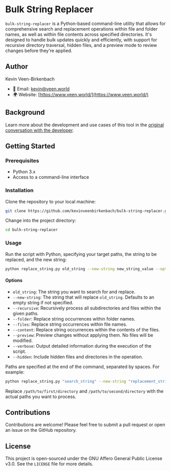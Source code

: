 # Bulk String Replacer

`bulk-string-replacer` is a Python-based command-line utility that allows for comprehensive search and replacement operations within file and folder names, as well as within file contents across specified directories. It's designed to handle bulk updates quickly and efficiently, with support for recursive directory traversal, hidden files, and a preview mode to review changes before they're applied.

## Author

Kevin Veen-Birkenbach
- 📧 Email: [kevin@veen.world](mailto:kevin@veen.world)
- 🌍 Website: [https://www.veen.world/](https://www.veen.world/)

## Background

Learn more about the development and use cases of this tool in the [original conversation with the developer](https://chat.openai.com/share/cfdbc008-8374-47f8-8853-2e00ee27c959).

## Getting Started

### Prerequisites

- Python 3.x
- Access to a command-line interface

### Installation

Clone the repository to your local machine:

```bash
git clone https://github.com/kevinveenbirkenbach/bulk-string-replacer.git
```

Change into the project directory:

```bash
cd bulk-string-replacer
```

### Usage

Run the script with Python, specifying your target paths, the string to be replaced, and the new string:

```bash
python replace_string.py old_string --new-string new_string_value --options paths...
```

#### Options

- `old_string`: The string you want to search for and replace.
- `--new-string`: The string that will replace `old_string`. Defaults to an empty string if not specified.
- `--recursive`: Recursively process all subdirectories and files within the given paths.
- `--folder`: Replace string occurrences within folder names.
- `--files`: Replace string occurrences within file names.
- `--content`: Replace string occurrences within the contents of the files.
- `--preview`: Preview changes without applying them. No files will be modified.
- `--verbose`: Output detailed information during the execution of the script.
- `--hidden`: Include hidden files and directories in the operation.

Paths are specified at the end of the command, separated by spaces. For example:

```bash
python replace_string.py "search_string" --new-string "replacement_string" --recursive --verbose /path/to/first/directory /path/to/second/directory
```

Replace `/path/to/first/directory` and `/path/to/second/directory` with the actual paths you want to process.

## Contributions

Contributions are welcome! Please feel free to submit a pull request or open an issue on the GitHub repository.

## License

This project is open-sourced under the GNU Affero General Public License v3.0. See the `LICENSE` file for more details.